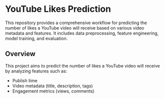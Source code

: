 # YouTube Likes Prediction

This repository provides a comprehensive workflow for predicting the number of likes a YouTube video will receive based on various video metadata and features.
It includes data preprocessing, feature engineering, model training, and evaluation.

## Overview

This project aims to predict the number of likes a YouTube video will receive by analyzing features such as:
- Publish time
- Video metadata (title, description, tags)
- Engagement metrics (views, comments)
